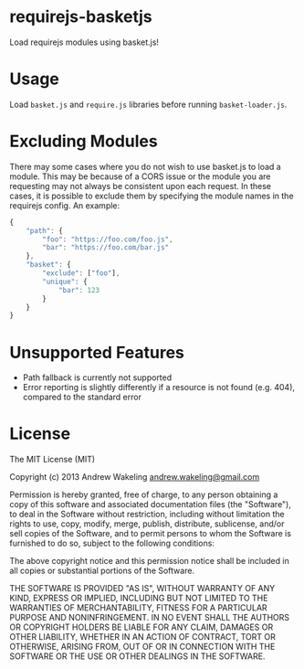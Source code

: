 requirejs-basketjs
==================

Load requirejs modules using basket.js!


Usage
==
Load `basket.js` and `require.js` libraries before running `basket-loader.js`.

Excluding Modules
==
There may some cases where you do not wish to use basket.js to load a module.
This may be because of a CORS issue or the module you are requesting may not always be consistent upon each request.
In these cases, it is possible to exclude them by specifying the module names in the requirejs config. An example:

```` javascript
{
    "path": {
        "foo": "https://foo.com/foo.js",
        "bar": "https://foo.com/bar.js"
    },
    "basket": {
        "exclude": ["foo"],
        "unique": {
            "bar": 123
    	}
    }
}
````

Unsupported Features
==
- Path fallback is currently not supported
- Error reporting is slightly differently if a resource is not found (e.g. 404), compared to the standard error

License
==

The MIT License (MIT)

Copyright (c) 2013 Andrew Wakeling <andrew.wakeling@gmail.com>

Permission is hereby granted, free of charge, to any person obtaining a copy of
this software and associated documentation files (the "Software"), to deal in
the Software without restriction, including without limitation the rights to
use, copy, modify, merge, publish, distribute, sublicense, and/or sell copies of
the Software, and to permit persons to whom the Software is furnished to do so,
subject to the following conditions:

The above copyright notice and this permission notice shall be included in all
copies or substantial portions of the Software.

THE SOFTWARE IS PROVIDED "AS IS", WITHOUT WARRANTY OF ANY KIND, EXPRESS OR
IMPLIED, INCLUDING BUT NOT LIMITED TO THE WARRANTIES OF MERCHANTABILITY, FITNESS
FOR A PARTICULAR PURPOSE AND NONINFRINGEMENT. IN NO EVENT SHALL THE AUTHORS OR
COPYRIGHT HOLDERS BE LIABLE FOR ANY CLAIM, DAMAGES OR OTHER LIABILITY, WHETHER
IN AN ACTION OF CONTRACT, TORT OR OTHERWISE, ARISING FROM, OUT OF OR IN
CONNECTION WITH THE SOFTWARE OR THE USE OR OTHER DEALINGS IN THE SOFTWARE.